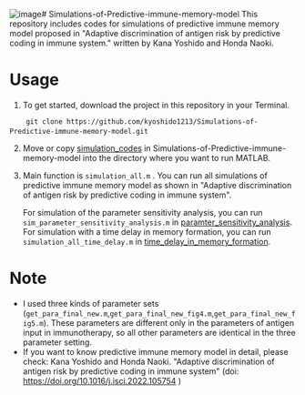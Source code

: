 ![image](https://github.com/kyoshido1213/Simulations-of-Predictive-immune-memory-model/assets/105700190/3c69f6f1-0fa8-48df-a8c1-8f62a4c70f2f)# Simulations-of-Predictive-immune-memory-model
This repository includes codes for simulations of predictive immune memory model proposed in "Adaptive discrimination of antigen risk by predictive coding in immune system." written by Kana Yoshido and Honda Naoki.


# Usage
1. To get started, download the project in this repository in your Terminal.

```
    git clone https://github.com/kyoshido1213/Simulations-of-Predictive-immune-memory-model.git　　　　
```

2. Move or copy [simulation_codes](simulation_codes) in Simulations-of-Predictive-immune-memory-model into the directory where you want to run MATLAB.

3. Main function is `simulation_all.m` . You can run all simulations of predictive immune memory model as shown in "Adaptive discrimination of antigen risk by predictive coding in immune system".

   For simulation of the parameter sensitivity analysis, you can run `sim_parameter_sensitivity_analysis.m` in [paramter_sensitivity_analysis](paramter_sensitivity_analysis).
   For simulation with a time delay in memory formation, you can run `simulation_all_time_delay.m` in [time_delay_in_memory_formation](time_delay_in_memory_formation).


# Note
* I used three kinds of parameter sets (`get_para_final_new.m`,`get_para_final_new_fig4.m`,`get_para_final_new_fig5.m`).
  These parameters are different only in the parameters of antigen input in immunotherapy, so all other parameters are identical in the three parameter setting.
* If you want to know predictive immune memory model in detail, please check: Kana Yoshido and Honda Naoki. "Adaptive discrimination of antigen risk by predictive coding in immune system" (doi: https://doi.org/10.1016/j.isci.2022.105754 )
